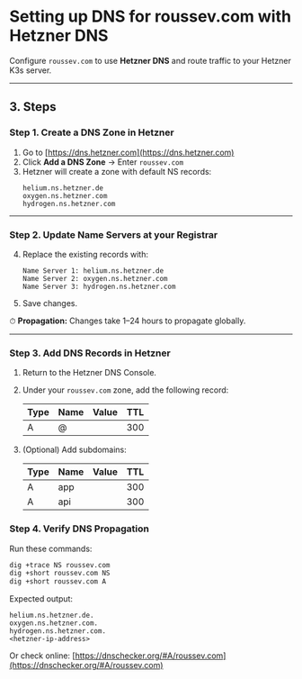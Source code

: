 # Setting up DNS for roussev.com with Hetzner DNS

Configure `roussev.com` to use **Hetzner DNS** and route traffic to your Hetzner K3s server.

---

## 3. Steps

### Step 1. Create a DNS Zone in Hetzner

1. Go to [https://dns.hetzner.com](https://dns.hetzner.com)
2. Click **Add a DNS Zone** → Enter `roussev.com`
3. Hetzner will create a zone with default NS records:
   ```
   helium.ns.hetzner.de
   oxygen.ns.hetzner.com
   hydrogen.ns.hetzner.com
   ```

---

### Step 2. Update Name Servers at your Registrar

4. Replace the existing records with:

   ```
   Name Server 1: helium.ns.hetzner.de
   Name Server 2: oxygen.ns.hetzner.com
   Name Server 3: hydrogen.ns.hetzner.com
   ```

5. Save changes.

⏱ **Propagation:** Changes take 1–24 hours to propagate globally.

---

### Step 3. Add DNS Records in Hetzner

1. Return to the Hetzner DNS Console.
2. Under your `roussev.com` zone, add the following record:

   | Type | Name | Value         | TTL  |
   |------|------|---------------|------|
   | A    | @    | <hetzner-ip-address>  | 300  |


3. (Optional) Add subdomains:

   | Type | Name | Value         | TTL  |
   |------|------|---------------|------|
   | A    | app  | <hetzner-ip-address>  | 300  |
   | A    | api  | <hetzner-ip-address>  | 300  |

### Step 4. Verify DNS Propagation

Run these commands:

```bash
dig +trace NS roussev.com
dig +short roussev.com NS
dig +short roussev.com A
```

Expected output:

```
helium.ns.hetzner.de.
oxygen.ns.hetzner.com.
hydrogen.ns.hetzner.com.
<hetzner-ip-address>
```

Or check online: [https://dnschecker.org/#A/roussev.com](https://dnschecker.org/#A/roussev.com)

